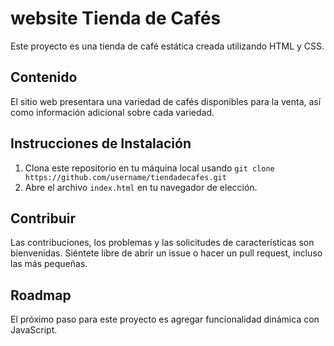 # website Tienda de Cafés

Este proyecto es una tienda de café estática creada utilizando HTML y CSS. 

## Contenido

El sitio web presentara una variedad de cafés disponibles para la venta, así como información adicional sobre cada variedad.

## Instrucciones de Instalación

1. Clona este repositorio en tu máquina local usando `git clone https://github.com/username/tiendadecafes.git`
2. Abre el archivo `index.html` en tu navegador de elección.

## Contribuir

Las contribuciones, los problemas y las solicitudes de características son bienvenidas. Siéntete libre de abrir un issue o hacer un pull request, incluso las más pequeñas.

## Roadmap

El próximo paso para este proyecto es agregar funcionalidad dinámica con JavaScript.


